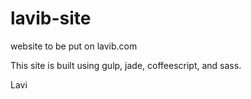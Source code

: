 # lavib-site

website to be put on lavib.com

This site is built using gulp, jade, coffeescript, and sass.


Lavi
